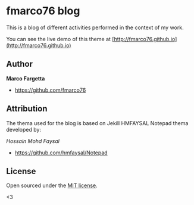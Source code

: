 # fmarco76 blog 

This is a blog of different activities performed in the context of my work.


You can see the live demo of this theme at [http://fmarco76.github.io](http://fmarco76.github.io)

## Author

**Marco Fargetta**
- <https://github.com/fmarco76>

## Attribution
The thema used for the blog is based on Jekill HMFAYSAL Notepad thema developed by:

*Hossain Mohd Faysal*
- <https://github.com/hmfaysal/Notepad>


## License

Open sourced under the [MIT license](LICENSE.md).

<3
